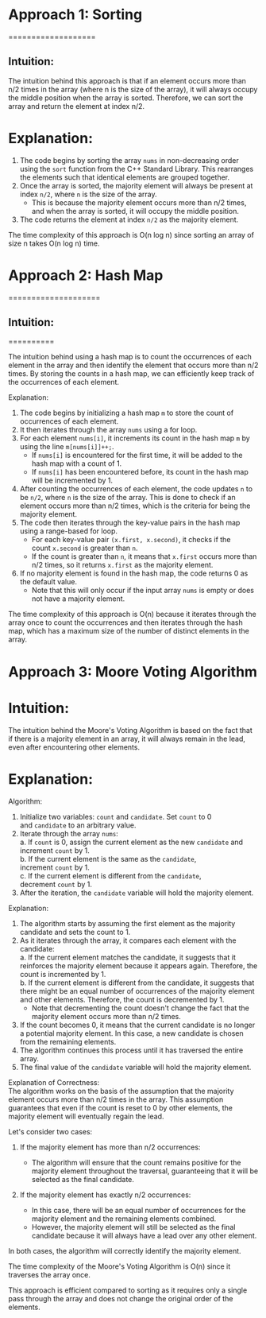 # Approach 1: Sorting
===================

## Intuition:
The intuition behind this approach is that if an element occurs more than n/2 times in the array (where n is the size of the array), it will always occupy the middle position when the array is sorted. Therefore, we can sort the array and return the element at index n/2.

Explanation:
============

1.  The code begins by sorting the array `nums` in non-decreasing order using the `sort` function from the C++ Standard Library. This rearranges the elements such that identical elements are grouped together.
2.  Once the array is sorted, the majority element will always be present at index `n/2`, where `n` is the size of the array.
    -   This is because the majority element occurs more than n/2 times, and when the array is sorted, it will occupy the middle position.
3.  The code returns the element at index `n/2` as the majority element.

The time complexity of this approach is O(n log n) since sorting an array of size n takes O(n log n) time.





# Approach 2: Hash Map
====================

## Intuition:
==========

The intuition behind using a hash map is to count the occurrences of each element in the array and then identify the element that occurs more than n/2 times. By storing the counts in a hash map, we can efficiently keep track of the occurrences of each element.

Explanation:

1.  The code begins by initializing a hash map `m` to store the count of occurrences of each element.
2.  It then iterates through the array `nums` using a for loop.
3.  For each element `nums[i]`, it increments its count in the hash map `m` by using the line `m[nums[i]]++;`.
    -   If `nums[i]` is encountered for the first time, it will be added to the hash map with a count of 1.
    -   If `nums[i]` has been encountered before, its count in the hash map will be incremented by 1.
4.  After counting the occurrences of each element, the code updates `n` to be `n/2`, where `n` is the size of the array. This is done to check if an element occurs more than n/2 times, which is the criteria for being the majority element.
5.  The code then iterates through the key-value pairs in the hash map using a range-based for loop.
    -   For each key-value pair `(x.first, x.second)`, it checks if the count `x.second` is greater than `n`.
    -   If the count is greater than `n`, it means that `x.first` occurs more than n/2 times, so it returns `x.first` as the majority element.
6.  If no majority element is found in the hash map, the code returns 0 as the default value.
    -   Note that this will only occur if the input array `nums` is empty or does not have a majority element.

The time complexity of this approach is O(n) because it iterates through the array once to count the occurrences and then iterates through the hash map, which has a maximum size of the number of distinct elements in the array.





Approach 3: Moore Voting Algorithm
==================================

Intuition:
==========

The intuition behind the Moore's Voting Algorithm is based on the fact that if there is a majority element in an array, it will always remain in the lead, even after encountering other elements.

Explanation:
============

Algorithm:

1.  Initialize two variables: `count` and `candidate`. Set `count` to 0 and `candidate` to an arbitrary value.
2.  Iterate through the array `nums`:\
    a. If `count` is 0, assign the current element as the new `candidate` and increment `count` by 1.\
    b. If the current element is the same as the `candidate`, increment `count` by 1.\
    c. If the current element is different from the `candidate`, decrement `count` by 1.
3.  After the iteration, the `candidate` variable will hold the majority element.

Explanation:

1.  The algorithm starts by assuming the first element as the majority candidate and sets the count to 1.
2.  As it iterates through the array, it compares each element with the candidate:\
    a. If the current element matches the candidate, it suggests that it reinforces the majority element because it appears again. Therefore, the count is incremented by 1.\
    b. If the current element is different from the candidate, it suggests that there might be an equal number of occurrences of the majority element and other elements. Therefore, the count is decremented by 1.
    -   Note that decrementing the count doesn't change the fact that the majority element occurs more than n/2 times.
3.  If the count becomes 0, it means that the current candidate is no longer a potential majority element. In this case, a new candidate is chosen from the remaining elements.
4.  The algorithm continues this process until it has traversed the entire array.
5.  The final value of the `candidate` variable will hold the majority element.

Explanation of Correctness:\
The algorithm works on the basis of the assumption that the majority element occurs more than n/2 times in the array. This assumption guarantees that even if the count is reset to 0 by other elements, the majority element will eventually regain the lead.

Let's consider two cases:

1.  If the majority element has more than n/2 occurrences:

    -   The algorithm will ensure that the count remains positive for the majority element throughout the traversal, guaranteeing that it will be selected as the final candidate.
2.  If the majority element has exactly n/2 occurrences:

    -   In this case, there will be an equal number of occurrences for the majority element and the remaining elements combined.
    -   However, the majority element will still be selected as the final candidate because it will always have a lead over any other element.

In both cases, the algorithm will correctly identify the majority element.

The time complexity of the Moore's Voting Algorithm is O(n) since it traverses the array once.

This approach is efficient compared to sorting as it requires only a single pass through the array and does not change the original order of the elements.